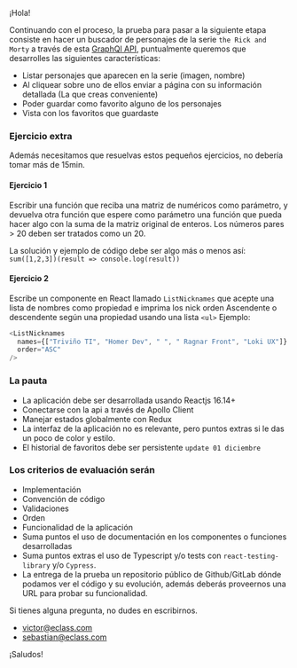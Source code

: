 ¡Hola!

Continuando con el proceso, la prueba para pasar a la siguiente etapa consiste en hacer un buscador de personajes de la serie `the Rick and Morty` a través de esta [GraphQl API](https://rickandmortyapi.com/graphql), puntualmente queremos que desarrolles las siguientes características:

- Listar personajes que aparecen en la serie (imagen, nombre)
- Al cliquear sobre uno de ellos enviar a página con su información detallada (La que creas conveniente)
- Poder guardar como favorito alguno de los personajes
- Vista con los favoritos que guardaste

### Ejercicio extra

Además necesitamos que resuelvas estos pequeños ejercicios, no debería tomar más de 15min.

#### Ejercicio 1

Escribir una función que reciba una matriz de numéricos como parámetro, y devuelva otra función que espere como parámetro una función que pueda hacer algo con la suma de la matriz original de enteros. Los números pares > 20 deben ser tratados como un 20.

La solución y ejemplo de código debe ser algo más o menos así: `sum([1,2,3])(result => console.log(result))`

#### Ejercicio 2

Escribe un componente en React llamado `ListNicknames` que acepte una lista de nombres como propiedad e imprima los nick orden Ascendente o descendente según una propiedad usando una lista `<ul>`
Ejemplo:

```js
<ListNicknames
  names={["Triviño TI", "Homer Dev", " ", " Ragnar Front", "Loki UX"]}
  order="ASC"
/>
```

### La pauta

- La aplicación debe ser desarrollada usando Reactjs 16.14+
- Conectarse con la api a través de Apollo Client
- Manejar estados globalmente con Redux
- La interfaz de la aplicación no es relevante, pero puntos extras si le das un poco de color y estilo.
- El historial de favoritos debe ser persistente `update 01 diciembre`

### Los criterios de evaluación serán

- Implementación
- Convención de código
- Validaciones
- Orden
- Funcionalidad de la aplicación
- Suma puntos el uso de documentación en los componentes o funciones desarrolladas
- Suma puntos extras el uso de Typescript y/o tests con `react-testing-library` y/o `Cypress`.
- La entrega de la prueba un repositorio público de Github/GitLab dónde podamos ver el código y su evolución, además deberás proveernos una URL para probar su funcionalidad.

Si tienes alguna pregunta, no dudes en escribirnos.

- victor@eclass.com
- sebastian@eclass.com

¡Saludos!
